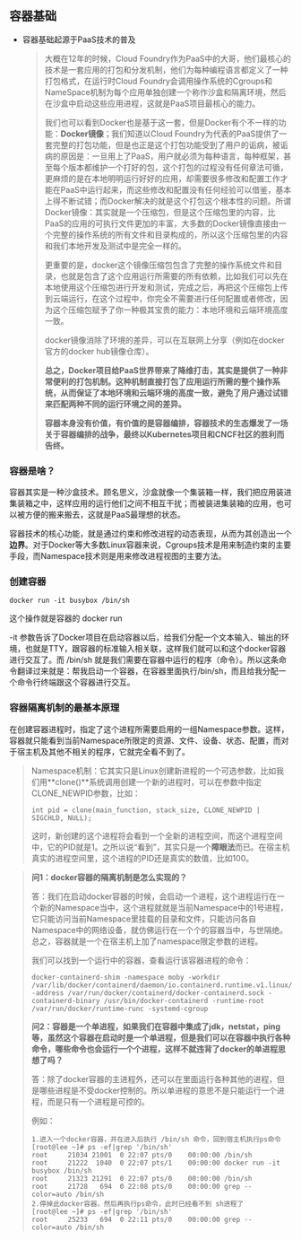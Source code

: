 ## 容器基础

* 容器基础起源于PaaS技术的普及

  > 大概在12年的时候，Cloud Foundry作为PaaS中的大哥，他们最核心的技术是一套应用的打包和分发机制，他们为每种编程语言都定义了一种打包格式，在运行时Cloud Foundry会调用操作系统的Cgroups和NameSpace机制为每个应用单独创建一个称作沙盒和隔离环境，然后在沙盒中启动这些应用进程，这就是PaaS项目最核心的能力。
  >
  > 我们也可以看到Docker也是基于这一套，但是Docker有个不一样的功能：**Docker镜像**；我们知道以Cloud Foundry为代表的PaaS提供了一套完整的打包功能，但是也正是这个打包功能受到了用户的诟病，被诟病的原因是：一旦用上了PaaS，用户就必须为每种语言，每种框架，甚至每个版本都维护一个打好的包，这个打包的过程没有任何章法可循，更麻烦的是在本地明明运行好好的应用，却需要很多修改和配置工作才能在PaaS中运行起来，而这些修改和配置没有任何经验可以借鉴，基本上得不断试错；而Docker解决的就是这个打包这个根本性的问题。所谓Docker镜像：其实就是一个压缩包，但是这个压缩包里的内容，比PaaS的应用的可执行文件更加的丰富，大多数的Docker镜像直接由一个完整的操作系统的所有文件和目录构成的，所以这个压缩包里的内容和我们本地开发及测试中是完全一样的。
  >
  > 更重要的是，docker这个镜像压缩包包含了完整的操作系统文件和目录，也就是包含了这个应用运行所需要的所有依赖，比如我们可以先在本地使用这个压缩包进行开发和测试，完成之后，再把这个压缩包上传到云端运行，在这个过程中，你完全不需要进行任何配置或者修改，因为这个压缩包赋予了你一种极其宝贵的能力：本地环境和云端环境高度一致。
  >
  > docker镜像消除了环境的差异，可以在互联网上分享（例如在docker官方的docker hub镜像仓库）。
  >
  > **总之，Docker项目给PaaS世界带来了降维打击，其实是提供了一种非常便利的打包机制。这种机制直接打包了应用运行所需的整个操作系统，从而保证了本地环境和云端环境的高度一致，避免了用户通过试错来匹配两种不同的运行环境之间的差异。**
  >
  > **容器本身没有价值，有价值的是容器编排，容器技术的生态爆发了一场关于容器编排的战争，最终以Kubernetes项目和CNCF社区的胜利而告终。**

### 容器是啥？

容器其实是一种沙盒技术。顾名思义，沙盒就像一个集装箱一样，我们把应用装进集装箱之中，这样应用的运行他们之间不相互干扰；而被装进集装箱的应用，也可以被方便的搬来搬去，这就是PaaS最理想的状态。

容器技术的核心功能，就是通过约束和修改进程的动态表现，从而为其创造出一个**边界**。对于Docker等大多数Linux容器来说，Cgroups技术是用来制造约束的主要手段，而Namespace技术则是用来修改进程视图的主要方法。

### 创建容器

```shell
docker run -it busybox /bin/sh
```

这个操作就是容器的 docker run

-it 参数告诉了Docker项目在启动容器以后，给我们分配一个文本输入、输出的环境，也就是TTY，跟容器的标准输入相关联，这样我们就可以和这个docker容器进行交互了。而 /bin/sh 就是我们需要在容器中运行的程序（命令）。所以这条命令翻译过来就是：帮我启动一个容器，在容器里面执行/bin/sh，而且给我分配一个命令行终端跟这个容器进行交互。



### 容器隔离机制的最基本原理

在创建容器进程时，指定了这个进程所需要启用的一组Namespace参数。这样，容器就只能看到当前Namespace所限定的资源、文件、设备、状态、配置，而对于宿主机及其他不相关的程序，它就完全看不到了。

> Namespace机制：它其实只是Linux创建新进程的一个可选参数，比如我们用**clone()**系统调用创建一个新的进程时，可以在参数中指定CLONE_NEWPID参数，比如：
>
> ```shell
> int pid = clone(main_function, stack_size, CLONE_NEWPID | SIGCHLD, NULL); 
> ```
>
> 这时，新创建的这个进程将会看到一个全新的进程空间，而这个进程空间中，它的PID就是1。之所以说“看到”，其实只是一个**障眼法**而已。在宿主机真实的进程空间里，这个进程的PID还是真实的数值，比如100。

> **问1：docker容器的隔离机制是怎么实现的？**
>
> 答：我们在启动docker容器的时候，会启动一个进程，这个进程运行在一个新的Namespace当中，这个进程就就是当前Namespace中的1号进程，它只能访问当前Namespace里挂载的目录和文件，只能访问各自Namespace中的网络设备，就仿佛运行在一个个的容器当中，与世隔绝。总之，容器就是一个在宿主机上加了namespace限定参数的进程。
>
> 我们可以找到一个运行中的容器，查看运行该容器进程的命令：
>
> ```shell
> docker-containerd-shim -namespace moby -workdir /var/lib/docker/containerd/daemon/io.containerd.runtime.v1.linux/moby/68d9d634b5e20b328b7c2fa96245ade658251ed31e905a9f18bcfb69120baa54 -address /var/run/docker/containerd/docker-containerd.sock -containerd-binary /usr/bin/docker-containerd -runtime-root /var/run/docker/runtime-runc -systemd-cgroup
> ```
>
> 
>
> **问2：容器是一个单进程，如果我们在容器中集成了jdk，netstat，ping等，虽然这个容器在启动时是一个单进程，但是我们可以在容器中执行各种命令，哪些命令也会运行一个个进程，这样不就违背了docker的单进程思想了吗？**
>
> 答：除了docker容器的主进程外，还可以在里面运行各种其他的进程，但是哪些进程是不受docker控制的。所以单进程的意思不是只能运行一个进程，而是只有一个进程是可控的。
>
> 例如：
>
> ```shell
> 1.进入一个docker容器，并在进入后执行 /bin/sh 命令，回到宿主机执行ps命令
> [root@lee ~]# ps -ef|grep '/bin/sh'
> root     21034 21001  0 22:07 pts/0    00:00:00 /bin/sh
> root     21222  1040  0 22:07 pts/1    00:00:00 docker run -it busybox /bin/sh
> root     21323 21291  0 22:07 pts/0    00:00:00 /bin/sh
> root     21728   694  0 22:08 pts/0    00:00:00 grep --color=auto /bin/sh
> 2.停掉此docker容器，然后再执行ps命令，此时已经看不到 sh进程了
> [root@lee ~]# ps -ef|grep '/bin/sh'
> root     25233   694  0 22:11 pts/0    00:00:00 grep --color=auto /bin/sh
> ```
>
> 

